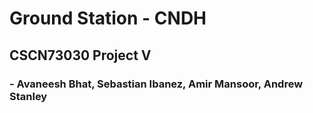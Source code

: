 # Ground Station - CNDH
## CSCN73030 Project V
### - Avaneesh Bhat, Sebastian Ibanez, Amir Mansoor, Andrew Stanley